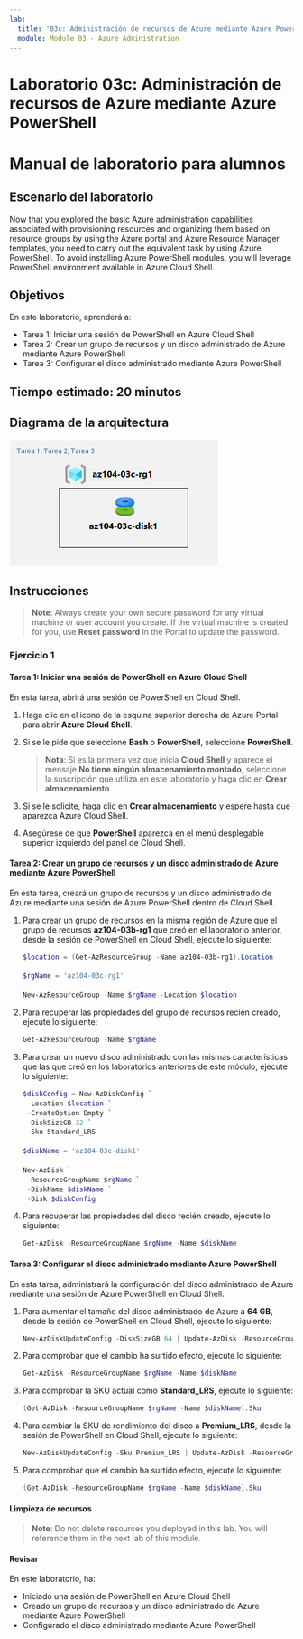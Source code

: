 ```yaml
---
lab:
  title: '03c: Administración de recursos de Azure mediante Azure PowerShell'
  module: Module 03 - Azure Administration
---
```


# <a name="lab-03c---manage-azure-resources-by-using-azure-powershell"></a>Laboratorio 03c: Administración de recursos de Azure mediante Azure PowerShell
# <a name="student-lab-manual"></a>Manual de laboratorio para alumnos

## <a name="lab-scenario"></a>Escenario del laboratorio

Now that you explored the basic Azure administration capabilities associated with provisioning resources and organizing them based on resource groups by using the Azure portal and Azure Resource Manager templates, you need to carry out the equivalent task by using Azure PowerShell. To avoid installing Azure PowerShell modules, you will leverage PowerShell environment available in Azure Cloud Shell.

## <a name="objectives"></a>Objetivos

En este laboratorio, aprenderá a:

+ Tarea 1: Iniciar una sesión de PowerShell en Azure Cloud Shell
+ Tarea 2: Crear un grupo de recursos y un disco administrado de Azure mediante Azure PowerShell
+ Tarea 3: Configurar el disco administrado mediante Azure PowerShell

## <a name="estimated-timing-20-minutes"></a>Tiempo estimado: 20 minutos

## <a name="architecture-diagram"></a>Diagrama de la arquitectura

![imagen](../media/lab03c.png)

## <a name="instructions"></a>Instrucciones

> <bpt id="p1">**</bpt>Note<ept id="p1">**</ept>:  Always create your own secure password for any virtual machine or user account you create. If the virtual machine is created for you, use <bpt id="p1">**</bpt>Reset password<ept id="p1">**</ept> in the Portal to update the password. 

### <a name="exercise-1"></a>Ejercicio 1

#### <a name="task-1-start-a-powershell-session-in-azure-cloud-shell"></a>Tarea 1: Iniciar una sesión de PowerShell en Azure Cloud Shell

En esta tarea, abrirá una sesión de PowerShell en Cloud Shell. 

1. Haga clic en el icono de la esquina superior derecha de Azure Portal para abrir **Azure Cloud Shell**.

1. Si se le pide que seleccione **Bash** o **PowerShell**, seleccione **PowerShell**. 

    >**Nota**: Si es la primera vez que inicia **Cloud Shell** y aparece el mensaje **No tiene ningún almacenamiento montado**, seleccione la suscripción que utiliza en este laboratorio y haga clic en **Crear almacenamiento**. 

1. Si se le solicite, haga clic en **Crear almacenamiento** y espere hasta que aparezca Azure Cloud Shell. 

1. Asegúrese de que **PowerShell** aparezca en el menú desplegable superior izquierdo del panel de Cloud Shell.

#### <a name="task-2-create-a-resource-group-and-an-azure-managed-disk-by-using-azure-powershell"></a>Tarea 2: Crear un grupo de recursos y un disco administrado de Azure mediante Azure PowerShell

En esta tarea, creará un grupo de recursos y un disco administrado de Azure mediante una sesión de Azure PowerShell dentro de Cloud Shell.

1. Para crear un grupo de recursos en la misma región de Azure que el grupo de recursos **az104-03b-rg1** que creó en el laboratorio anterior, desde la sesión de PowerShell en Cloud Shell, ejecute lo siguiente:

   ```powershell
   $location = (Get-AzResourceGroup -Name az104-03b-rg1).Location

   $rgName = 'az104-03c-rg1'

   New-AzResourceGroup -Name $rgName -Location $location
   ```
1. Para recuperar las propiedades del grupo de recursos recién creado, ejecute lo siguiente:

   ```powershell
   Get-AzResourceGroup -Name $rgName
   ```
1. Para crear un nuevo disco administrado con las mismas características que las que creó en los laboratorios anteriores de este módulo, ejecute lo siguiente:

   ```powershell
   $diskConfig = New-AzDiskConfig `
    -Location $location `
    -CreateOption Empty `
    -DiskSizeGB 32 `
    -Sku Standard_LRS

   $diskName = 'az104-03c-disk1'

   New-AzDisk `
    -ResourceGroupName $rgName `
    -DiskName $diskName `
    -Disk $diskConfig
   ```

1. Para recuperar las propiedades del disco recién creado, ejecute lo siguiente:

   ```powershell
   Get-AzDisk -ResourceGroupName $rgName -Name $diskName
   ```

#### <a name="task-3-configure-the-managed-disk-by-using-azure-powershell"></a>Tarea 3: Configurar el disco administrado mediante Azure PowerShell

En esta tarea, administrará la configuración del disco administrado de Azure mediante una sesión de Azure PowerShell en Cloud Shell. 

1. Para aumentar el tamaño del disco administrado de Azure a **64 GB**, desde la sesión de PowerShell en Cloud Shell, ejecute lo siguiente:

   ```powershell
   New-AzDiskUpdateConfig -DiskSizeGB 64 | Update-AzDisk -ResourceGroupName $rgName -DiskName $diskName
   ```

1. Para comprobar que el cambio ha surtido efecto, ejecute lo siguiente:

   ```powershell
   Get-AzDisk -ResourceGroupName $rgName -Name $diskName
   ```

1. Para comprobar la SKU actual como **Standard_LRS**, ejecute lo siguiente:

   ```powershell
   (Get-AzDisk -ResourceGroupName $rgName -Name $diskName).Sku
   ```

1. Para cambiar la SKU de rendimiento del disco a **Premium_LRS**, desde la sesión de PowerShell en Cloud Shell, ejecute lo siguiente:

   ```powershell
   New-AzDiskUpdateConfig -Sku Premium_LRS | Update-AzDisk -ResourceGroupName $rgName -DiskName $diskName
   ```

1. Para comprobar que el cambio ha surtido efecto, ejecute lo siguiente:

   ```powershell
   (Get-AzDisk -ResourceGroupName $rgName -Name $diskName).Sku
   ```

#### <a name="clean-up-resources"></a>Limpieza de recursos

   ><bpt id="p1">**</bpt>Note<ept id="p1">**</ept>: Do not delete resources you deployed in this lab. You will reference them in the next lab of this module.

#### <a name="review"></a>Revisar

En este laboratorio, ha:

- Iniciado una sesión de PowerShell en Azure Cloud Shell
- Creado un grupo de recursos y un disco administrado de Azure mediante Azure PowerShell
- Configurado el disco administrado mediante Azure PowerShell

